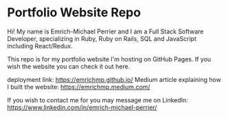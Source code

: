# Portfolio Website Repo

Hi! My name is Emrich-Michael Perrier and I am a Full Stack Software Developer, specializing in Ruby, Ruby on Rails, SQL and JavaScript
including React/Redux.

This repo is for my portfolio website I'm hosting on GitHub Pages. If you wish the website you can check it out here.

deployment link: https://emrichmp.github.io/
Medium article explaining how I built the website: https://emrichmp.medium.com/

If you wish to contact me for you may message me on LinkedIn: https://www.linkedin.com/in/emrich-michael-perrier/
